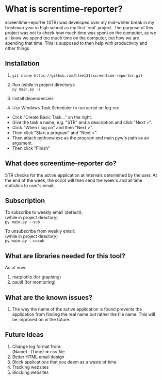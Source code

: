 # What is screntime-reporter?
screentime-reporter (STR) was developed over my mid-winter break in my freshman year in high school as my first 'real' project. The purpose of this project was not to check how much time was spent on the computer, as we all know we spend too much time on the computer, but how we are spending that time. This is supposed to then help with productivity and other things

## Installation
1. `git clone https://github.com/hlee131/screentime-reporter.git` 

2. Run (while in project directory):   
`py main.py -s`

3. Install dependencies    

4. Use Windows Task Scheduler to run script on log-on:   
  * Click "Create Basic Task..." on the right.
  * Give the task a name, e.g. "STR" and a description and click "Next >".
  * Click "When I log on" and then "Next >".
  * Then click "Start a program" and "Next >".
  * Then attach pythonw.exe as the program and main.pyw's path as an argument.     
  * Then click "Finish"

## What does screentime-reporter do?  
STR checks for the active application at intervals determined by the user. At the end of the week, the script will then send the week's and all time statistics to user's email. 

## Subscription
To subscribe to weekly email (default):       
(while in project directory)            
`py main.py --sub`

To unsubscribe from weekly email:        
(while in project directory)        
`py main.py --unsub`

## What are libraries needed for this tool? 
As of now:   
1. matplotlib (for graphing)   
2. psutil (for monitoring)

## What are the known issues?
1. The way the name of the active application is found prevents the application from finding the real name but rather the file name. This will be improved on in the future. 

## Future Ideas
1. Change log format from:   
(Name) : (Time) => csv file   
2. Better HTML email design
3. Block applications that you deem as a waste of time
4. Tracking websites
5. Blocking websites
